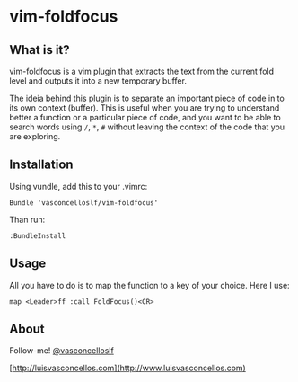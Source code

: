 # vim-foldfocus #

## What is it? ##

vim-foldfocus is a vim plugin that extracts the text from the current fold level and outputs it into a new temporary buffer. 

The ideia behind this plugin is to separate an important piece of code in to its own context (buffer). This is useful when you are trying to understand better a function or a particular piece of code, and you want to be able to search words using ```/```, ```*```, ```#``` without leaving the context of the code that you are exploring.

## Installation ##

Using vundle, add this to your .vimrc:

```
Bundle 'vasconcelloslf/vim-foldfocus'
```

Than run:

```
:BundleInstall
```

## Usage ##

All you have to do is to map the function to a key of your choice. Here I use:

```vimscript
map <Leader>ff :call FoldFocus()<CR>  
```

## About

Follow-me! [@vasconcelloslf](http://twitter.com/vasconcelloslf)

[http://luisvasconcellos.com](http://www.luisvasconcellos.com)
